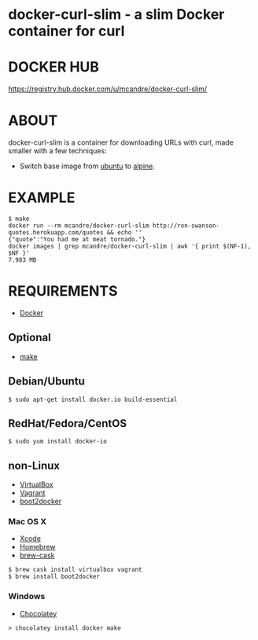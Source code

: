 # docker-curl-slim - a slim Docker container for curl

# DOCKER HUB

https://registry.hub.docker.com/u/mcandre/docker-curl-slim/

# ABOUT

docker-curl-slim is a container for downloading URLs with curl, made smaller with a few techniques:

* Switch base image from [ubuntu](https://registry.hub.docker.com/_/ubuntu/) to [alpine](https://registry.hub.docker.com/_/alpine/).

# EXAMPLE

```
$ make
docker run --rm mcandre/docker-curl-slim http://ron-swanson-quotes.herokuapp.com/quotes && echo ''
{"quote":"You had me at meat tornado."}
docker images | grep mcandre/docker-curl-slim | awk '{ print $(NF-1), $NF }'
7.983 MB
```

# REQUIREMENTS

* [Docker](https://www.docker.com/)

## Optional

* [make](http://www.gnu.org/software/make/)

## Debian/Ubuntu

```
$ sudo apt-get install docker.io build-essential
```

## RedHat/Fedora/CentOS

```
$ sudo yum install docker-io
```

## non-Linux

* [VirtualBox](https://www.virtualbox.org/)
* [Vagrant](https://www.vagrantup.com/)
* [boot2docker](http://boot2docker.io/)

### Mac OS X

* [Xcode](http://itunes.apple.com/us/app/xcode/id497799835?ls=1&mt=12)
* [Homebrew](http://brew.sh/)
* [brew-cask](http://caskroom.io/)

```
$ brew cask install virtualbox vagrant
$ brew install boot2docker
```

### Windows

* [Chocolatey](https://chocolatey.org/)

```
> chocolatey install docker make
```
